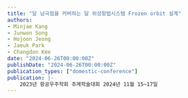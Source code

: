 ```yaml
---
title: "달 남극점을 커버하는 달 위성항법시스템 Frozen orbit 설계"
authors:
- Minjae Kang
- Junwon Song
- Hojoon Jeong
- Jaeuk Park
- Changdon Kee
date: "2024-06-26T00:00:00Z"
publishDate: "2024-06-26T00:00:00Z"
publication_types: ["domestic-conference"]
publication: |-
    2023년 항공우주학회 추계학술대회 2024년 11월 15~17일
---
```

